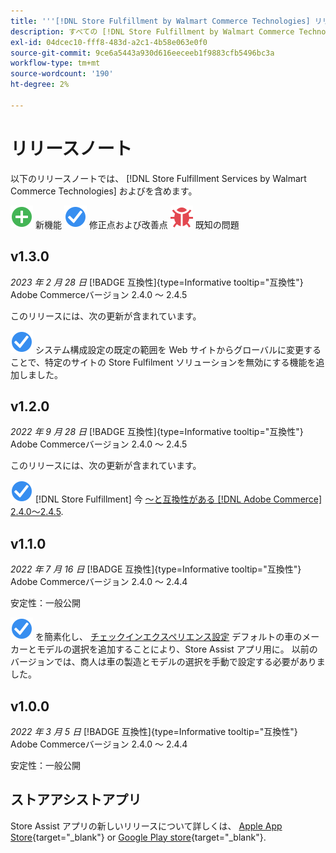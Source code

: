 ```yaml
---
title: '''[!DNL Store Fulfillment by Walmart Commerce Technologies] リリースノート`'
description: すべての [!DNL Store Fulfillment by Walmart Commerce Technologies] リリース」
exl-id: 04dcec10-fff8-483d-a2c1-4b58e063e0f0
source-git-commit: 9ce6a5443a930d616eeceeb1f9883cfb5496bc3a
workflow-type: tm+mt
source-wordcount: '190'
ht-degree: 2%

---
```


# リリースノート

以下のリリースノートでは、 [!DNL Store Fulfillment Services by Walmart Commerce Technologies] およびを含めます。

![新規](../assets/new.svg) 新機能
![修正された問題](../assets/fix.svg) 修正点および改善点
![既知の問題](../assets/bug.svg) 既知の問題

## v1.3.0

*2023 年 2 月 28 日*
[!BADGE 互換性]{type=Informative tooltip="互換性"}<br>Adobe Commerceバージョン 2.4.0 ～ 2.4.5

このリリースには、次の更新が含まれています。

![新規](../assets/fix.svg)<!-- WMTP-795 --> システム構成設定の既定の範囲を Web サイトからグローバルに変更することで、特定のサイトの Store Fulfilment ソリューションを無効にする機能を追加しました。

## v1.2.0

*2022 年 9 月 28 日*
[!BADGE 互換性]{type=Informative tooltip="互換性"}<br>Adobe Commerceバージョン 2.4.0 ～ 2.4.5

このリリースには、次の更新が含まれています。

![新規](../assets/fix.svg) [!DNL Store Fulfillment] 今 [～と互換性がある [!DNL Adobe Commerce] 2.4.0～2.4.5](https://experienceleague.adobe.com/docs/commerce-operations/release/product-availability.html).


## v1.1.0

*2022 年 7 月 16 日*
[!BADGE 互換性]{type=Informative tooltip="互換性"}<br>Adobe Commerceバージョン 2.4.0 ～ 2.4.4

安定性：一般公開

![新規](../assets/fix.svg)<!-- WMTP-731 --> を簡素化し、 [チェックインエクスペリエンス設定](check-in-experience-setup.md) デフォルトの車のメーカーとモデルの選択を追加することにより、Store Assist アプリ用に。 以前のバージョンでは、商人は車の製造とモデルの選択を手動で設定する必要がありました。

## v1.0.0

*2022 年 3 月 5 日*
[!BADGE 互換性]{type=Informative tooltip="互換性"}<br>Adobe Commerceバージョン 2.4.0 ～ 2.4.4

安定性：一般公開

## ストアアシストアプリ

Store Assist アプリの新しいリリースについて詳しくは、 [Apple App Store](https://apps.apple.com/us/app/store-assist-by-walmart/id1609281539){target="_blank"} or [Google Play store](https://play.google.com/store/apps/details?id=com.walmart.faas.storeassist){target="_blank"}.
